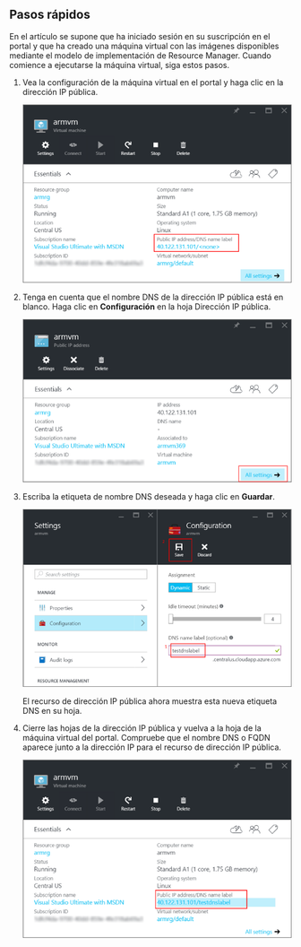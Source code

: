 ## Pasos rápidos 

En el artículo se supone que ha iniciado sesión en su suscripción en el portal y que ha creado una máquina virtual con las imágenes disponibles mediante el modelo de implementación de Resource Manager. Cuando comience a ejecutarse la máquina virtual, siga estos pasos.

1.  Vea la configuración de la máquina virtual en el portal y haga clic en la dirección IP pública.

    ![buscar recurso de ip](./media/virtual-machines-common-portal-create-fqdn/locatePublicIP.PNG)

2.  Tenga en cuenta que el nombre DNS de la dirección IP pública está en blanco. Haga clic en **Configuración** en la hoja Dirección IP pública.

    ![configuración de ip](./media/virtual-machines-common-portal-create-fqdn/settingsIP.PNG)

3.  Escriba la etiqueta de nombre DNS deseada y haga clic en **Guardar**.

    ![escribir etiqueta de nombre dns](./media/virtual-machines-common-portal-create-fqdn/dnsNameLabel.PNG)

    El recurso de dirección IP pública ahora muestra esta nueva etiqueta DNS en su hoja.

4.  Cierre las hojas de la dirección IP pública y vuelva a la hoja de la máquina virtual del portal. Compruebe que el nombre DNS o FQDN aparece junto a la dirección IP para el recurso de dirección IP pública.

    ![Se crea el FQDN](./media/virtual-machines-common-portal-create-fqdn/fqdnCreated.PNG)

<!---HONumber=AcomDC_0831_2016-->